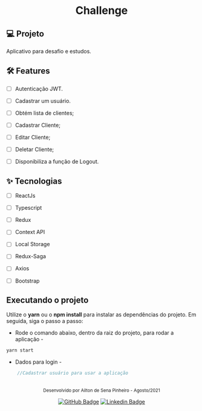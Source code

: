 <h1 align="center">
  Challenge
</h1>

## 💻 Projeto
Aplicativo para desafio e estudos.


## :hammer_and_wrench: Features 

-   [ ] Autenticação JWT.
-   [ ] Cadastrar um usuário.
-   [ ] Obtém lista de clientes;
-   [ ] Cadastrar Cliente;
-   [ ] Editar Cliente;
-   [ ] Deletar Cliente;
-   [ ] Disponibiliza a função de Logout.


## ✨ Tecnologias

-   [ ] ReactJs
-   [ ] Typescript
-   [ ] Redux
-   [ ] Context API
-   [ ] Local Storage
-   [ ] Redux-Saga
-   [ ] Axios
-   [ ] Bootstrap



## Executando o projeto

Utilize o **yarn** ou o **npm install** para instalar as dependências do projeto.
Em seguida, siga o passo a passo:

- Rode o comando abaixo, dentro da raiz do projeto, para rodar a aplicação -

```cl
yarn start
```

- Dados para login -

```ts
    //Cadastrar usuário para usar a aplicação
```

<br />

<div align="center">
  <small>Desenvolvido por Ailton de Sena Pinheiro - Agosto/2021</small>

  [![GitHub Badge](https://img.shields.io/badge/Ailton_Sena-000?style=for-the-badge&logo=github&logoColor=white&link=https://www.linkedin.com/in/ailtonsenap)](https://github.com/Sena32/)
    [![Linkedin Badge](https://img.shields.io/badge/Ailton_Sena-000?style=for-the-badge&logo=linkedin&logoColor=white&link=https://www.linkedin.com/in/ailtonsenap)](https://www.linkedin.com/in/ailtonsenap/) 
</div>